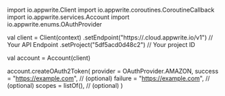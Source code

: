 import io.appwrite.Client
import io.appwrite.coroutines.CoroutineCallback
import io.appwrite.services.Account
import io.appwrite.enums.OAuthProvider

val client = Client(context)
    .setEndpoint("https://<REGION>.cloud.appwrite.io/v1") // Your API Endpoint
    .setProject("5df5acd0d48c2") // Your project ID

val account = Account(client)

account.createOAuth2Token(
    provider = OAuthProvider.AMAZON,
    success = "https://example.com", // (optional)
    failure = "https://example.com", // (optional)
    scopes = listOf(), // (optional)
)